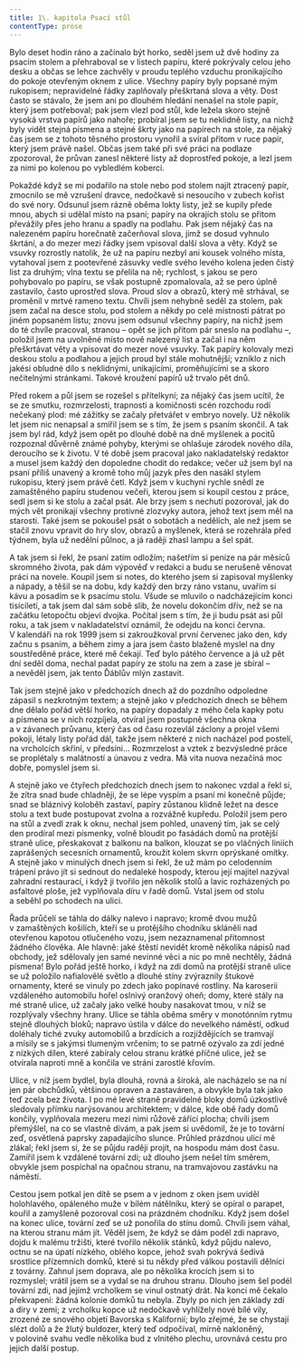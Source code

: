 ```yaml
---
title: 1\. kapitola Psací stůl
contentType: prose
---
```


Bylo deset hodin ráno a začínalo být horko, seděl jsem už dvě hodiny za psacím stolem a přehraboval se v listech papíru, které pokrývaly celou jeho desku a občas se lehce zachvěly v proudu teplého vzduchu pronikajícího do pokoje otevřeným oknem z ulice. Všechny papíry byly popsané mým rukopisem; nepravidelné řádky zaplňovaly přeškrtaná slova a věty. Dost často se stávalo, že jsem ani po dlouhém hledání nenašel na stole papír, který jsem potřeboval; pak jsem vlezl pod stůl, kde ležela skoro stejně vysoká vrstva papírů jako nahoře; probíral jsem se tu neklidně listy, na nichž byly vidět stejná písmena a stejné škrty jako na papírech na stole, za nějaký čas jsem se z tohoto těsného prostoru vynořil a svíral přitom v ruce papír, který jsem právě našel. Občas jsem také při své práci na podlaze zpozoroval, že průvan zanesl některé listy až doprostřed pokoje, a lezl jsem za nimi po kolenou po vybledlém koberci.

Pokaždé když se mi podařilo na stole nebo pod stolem najít ztracený papír, zmocnilo se mě vzrušení dravce, nedočkavě si nesoucího v zubech kořist do své nory. Odsunul jsem rázně oběma lokty listy, jež se kupily přede mnou, abych si udělal místo na psaní; papíry na okrajích stolu se přitom převážily přes jeho hranu a spadly na podlahu. Pak jsem nějaký čas na nalezeném papíru horečnatě začerňoval slova, jimž se dosud vyhnulo škrtání, a do mezer mezi řádky jsem vpisoval další slova a věty. Když se vsuvky rozrostly natolik, že už na papíru nezbyl ani kousek volného místa, vytahoval jsem z pootevřené zásuvky vedle svého levého kolena jeden čistý list za druhým; vlna textu se přelila na ně; rychlost, s jakou se pero pohybovalo po papíru, se však postupně zpomalovala, až se pero úplně zastavilo, často uprostřed slova. Proud slov a obrazů, který mě strhával, se proměnil v mrtvé rameno textu. Chvíli jsem nehybně seděl za stolem, pak jsem začal na desce stolu, pod stolem a někdy po celé místnosti pátrat po jiném popsaném listu; znovu jsem odsunul všechny papíry, na nichž jsem do té chvíle pracoval, stranou – opět se jich přitom pár sneslo na podlahu –, položil jsem na uvolněné místo nově nalezený list a začal i na něm přeškrtávat věty a vpisovat do mezer nové vsuvky. Tak papíry kolovaly mezi deskou stolu a podlahou a jejich proud byl stále mohutnější; vzniklo z nich jakési obludné dílo s neklidnými, unikajícími, proměňujícími se a skoro nečitelnými stránkami. Takové kroužení papírů už trvalo pět dnů.

Před rokem a půl jsem se rozešel s přítelkyní; za nějaký čas jsem ucítil, že se ze smutku, rozmrzelosti, trapnosti a komičnosti scén rozchodu rodí nečekaný plod: mé zážitky se začaly přetvářet v embryo novely. Už několik let jsem nic nenapsal a smířil jsem se s tím, že jsem s psaním skončil. A tak jsem byl rád, když jsem opět po dlouhé době na dně myšlenek a pocitů rozpoznal důvěrně známé pohyby, kterými se ohlašuje zárodek nového díla, deroucího se k životu. V té době jsem pracoval jako nakladatelský redaktor a musel jsem každý den dopoledne chodit do redakce; večer už jsem byl na psaní příliš unavený a kromě toho můj jazyk přes den nasákl stylem rukopisu, který jsem právě četl. Když jsem v kuchyni rychle snědl ze zamaštěného papíru studenou večeři, kterou jsem si koupil cestou z práce, sedl jsem si ke stolu a začal psát. Ale brzy jsem s nechutí pozoroval, jak do mých vět pronikají všechny protivné zlozvyky autora, jehož text jsem měl na starosti. Také jsem se pokoušel psát o sobotách a nedělích, ale než jsem se stačil znovu vpravit do hry slov, obrazů a myšlenek, která se rozehrála před týdnem, byla už nedělní půlnoc, a já raději zhasl lampu a šel spát.

A tak jsem si řekl, že psaní zatím odložím; našetřím si peníze na pár měsíců skromného života, pak dám výpověď v redakci a budu se nerušeně věnovat práci na novele. Koupil jsem si notes, do kterého jsem si zapisoval myšlenky a nápady, a těšil se na dobu, kdy každý den brzy ráno vstanu, uvařím si kávu a posadím se k psacímu stolu. Všude se mluvilo o nadcházejícím konci tisíciletí, a tak jsem dal sám sobě slib, že novelu dokončím dřív, než se na začátku letopočtu objeví dvojka. Počítal jsem s tím, že ji budu psát asi půl roku, a tak jsem v nakladatelství oznámil, že odejdu na konci června. V kalendáři na rok 1999 jsem si zakroužkoval první červenec jako den, kdy začnu s psaním, a během zimy a jara jsem často blaženě myslel na dny soustředěné práce, které mě čekají. Teď bylo pátého července a já už pět dní seděl doma, nechal padat papíry ze stolu na zem a zase je sbíral – a nevěděl jsem, jak tento Ďáblův mlýn zastavit.

Tak jsem stejně jako v předchozích dnech až do pozdního odpoledne zápasil s nezkrotným textem; a stejně jako v předchozích dnech se během dne dělalo pořád větší horko, na papíry dopadaly z mého čela kapky potu a písmena se v nich rozpíjela, otvíral jsem postupně všechna okna a v závanech průvanu, který čas od času rozevlál záclony a projel všemi pokoji, létaly listy pořád dál, takže jsem některé z nich nacházel pod postelí, na vrcholcích skříní, v předsíni… Rozmrzelost a vztek z bezvýsledné práce se proplétaly s malátností a únavou z vedra. Má vita nuova nezačíná moc dobře, pomyslel jsem si.

A stejně jako ve čtyřech předchozích dnech jsem to nakonec vzdal a řekl si, že zítra snad bude chladněji, že se lépe vyspím a psaní mi konečně půjde; snad se bláznivý koloběh zastaví, papíry zůstanou klidně ležet na desce stolu a text bude postupovat zvolna a rozvážně kupředu. Položil jsem pero na stůl a zvedl zrak k oknu, nechal jsem pohled, unavený tím, jak se celý den prodíral mezi písmenky, volně bloudit po fasádách domů na protější straně ulice, přeskakovat z balkonu na balkon, klouzat se po vláčných liniích zaprášených secesních ornamentů, kroužit kolem skvrn oprýskané omítky. A stejně jako v minulých dnech jsem si řekl, že už mám po celodenním trápení právo jít si sednout do nedaleké hospody, kterou její majitel nazýval zahradní restaurací, i když ji tvořilo jen několik stolů a lavic rozházených po asfaltové ploše, jež vyplňovala díru v řadě domů. Vstal jsem od stolu a seběhl po schodech na ulici.

Řada průčelí se táhla do dálky nalevo i napravo; kromě dvou mužů v zamaštěných košilích, kteří se u protějšího chodníku skláněli nad otevřenou kapotou otlučeného vozu, jsem nezaznamenal přítomnost žádného člověka. Ale hlavně: jaké štěstí nevidět kromě několika nápisů nad obchody, jež sdělovaly jen samé nevinné věci a nic po mně nechtěly, žádná písmena! Bylo pořád ještě horko, i když na zdi domů na protější straně ulice se už položilo nafialovělé světlo a dlouhé stíny zvýraznily štukové ornamenty, které se vinuly po zdech jako popínavé rostliny. Na karoserii vzdáleného automobilu hořel oslnivý oranžový oheň; domy, které stály na mé straně ulice, už začaly jako velké houby nasakovat tmou, v níž se rozplývaly všechny hrany. Ulice se táhla oběma směry v monotónním rytmu stejně dlouhých bloků; napravo ústila v dálce do nevelkého náměstí, odkud doléhaly tiché zvuky automobilů a brzdících a rozjíždějících se tramvají a mísily se s jakýmsi tlumeným vrčením; to se patrně ozývalo za zdí jedné z nízkých dílen, které zabíraly celou stranu krátké příčné ulice, jež se otvírala naproti mně a končila ve stráni zarostlé křovím.

Ulice, v níž jsem bydlel, byla dlouhá, rovná a široká, ale nacházelo se na ní jen pár obchůdků, většinou opraven a zastaváren, a obvykle byla tak jako teď zcela bez života. I po mé levé straně pravidelné bloky domů úzkostlivě sledovaly přímku narýsovanou architektem; v dálce, kde obě řady domů končily, vyplňovala mezeru mezi nimi růžově zářící plocha; chvíli jsem přemýšlel, na co se vlastně dívám, a pak jsem si uvědomil, že je to tovární zeď, osvětlená paprsky zapadajícího slunce. Průhled prázdnou ulicí mě zlákal; řekl jsem si, že se půjdu raději projít, na hospodu mám dost času. Zamířil jsem k vzdálené tovární zdi; už dlouho jsem nešel tím směrem, obvykle jsem pospíchal na opačnou stranu, na tramvajovou zastávku na náměstí.

Cestou jsem potkal jen dítě se psem a v jednom z oken jsem uviděl holohlavého, opáleného muže v bílém nátělníku, který se opíral o parapet, kouřil a zamyšleně pozoroval cosi na prázdném chodníku. Když jsem došel na konec ulice, tovární zeď se už ponořila do stínu domů. Chvíli jsem váhal, na kterou stranu mám jít. Věděl jsem, že když se dám podél zdi napravo, dojdu k malému tržišti, které tvořilo několik stánků, když půjdu nalevo, octnu se na úpatí nízkého, oblého kopce, jehož svah pokrývá šedivá srostlice přízemních domků, které si tu někdy před válkou postavili dělníci z továrny. Zahnul jsem doprava, ale po několika krocích jsem si to rozmyslel; vrátil jsem se a vydal se na druhou stranu. Dlouho jsem šel podél tovární zdi, nad jejímž vrcholkem se vinul ostnatý drát. Na konci mě čekalo překvapení: žádná kolonie domků tu nebyla. Zbyly po nich jen základy zdí a díry v zemi; z vrcholku kopce už nedočkavě vyhlížely nové bílé vily, zrozené ze snového objetí Bavorska s Kalifornií; bylo zřejmé, že se chystají slézt dolů a že žlutý buldozer, který teď odpočíval, mírně nakloněný, v polovině svahu vedle několika bud z vlnitého plechu, urovnává cestu pro jejich další postup.
